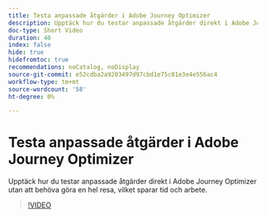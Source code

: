 ```yaml
---
title: Testa anpassade åtgärder i Adobe Journey Optimizer
description: Upptäck hur du testar anpassade åtgärder direkt i Adobe Journey Optimizer utan att behöva göra en hel resa, vilket sparar tid och arbete.
doc-type: Short Video
duration: 40
index: false
hide: true
hidefromtoc: true
recommendations: noCatalog, noDisplay
source-git-commit: e52cdba2a9203497d97cbd1e75c81e3e4e556ac4
workflow-type: tm+mt
source-wordcount: '58'
ht-degree: 0%

---
```



# Testa anpassade åtgärder i Adobe Journey Optimizer

Upptäck hur du testar anpassade åtgärder direkt i Adobe Journey Optimizer utan att behöva göra en hel resa, vilket sparar tid och arbete.

<!-- 62_S522_3442522_39_testing-custom-actions-in-adobe-journey-optimizer -->
>[!VIDEO](https://video.tv.adobe.com/v/3458211/?learn=on&enablevpops=true)
